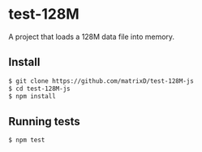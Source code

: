 # test-128M

A project that loads a 128M data file into memory.

## Install

```sh
$ git clone https://github.com/matrixD/test-128M-js
$ cd test-128M-js
$ npm install
```

## Running tests

```sh
$ npm test
```
